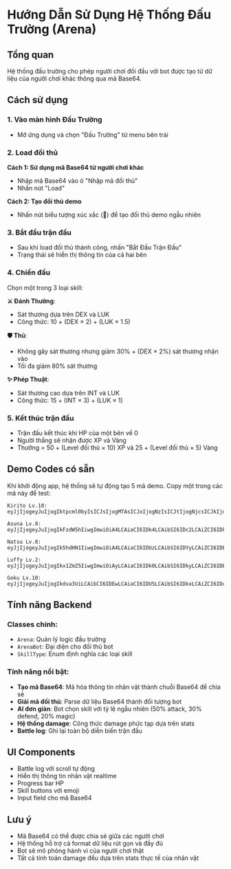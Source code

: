 # Hướng Dẫn Sử Dụng Hệ Thống Đấu Trường (Arena)

## Tổng quan
Hệ thống đấu trường cho phép người chơi đối đầu với bot được tạo từ dữ liệu của người chơi khác thông qua mã Base64.

## Cách sử dụng

### 1. Vào màn hình Đấu Trường
- Mở ứng dụng và chọn "Đấu Trường" từ menu bên trái

### 2. Load đối thủ
**Cách 1: Sử dụng mã Base64 từ người chơi khác**
- Nhập mã Base64 vào ô "Nhập mã đối thủ"
- Nhấn nút "Load"

**Cách 2: Tạo đối thủ demo**
- Nhấn nút biểu tượng xúc xắc (🎲) để tạo đối thủ demo ngẫu nhiên

### 3. Bắt đầu trận đấu
- Sau khi load đối thủ thành công, nhấn "Bắt Đầu Trận Đấu"
- Trạng thái sẽ hiển thị thông tin của cả hai bên

### 4. Chiến đấu
Chọn một trong 3 loại skill:

**⚔️ Đánh Thường**: 
- Sát thương dựa trên DEX và LUK
- Công thức: 10 + (DEX × 2) + (LUK × 1.5)

**🛡️ Thủ**: 
- Không gây sát thương nhưng giảm 30% + (DEX × 2%) sát thương nhận vào
- Tối đa giảm 80% sát thương

**✨ Phép Thuật**: 
- Sát thương cao dựa trên INT và LUK  
- Công thức: 15 + (INT × 3) + (LUK × 1)

### 5. Kết thúc trận đấu
- Trận đấu kết thúc khi HP của một bên về 0
- Người thắng sẽ nhận được XP và Vàng
- Thưởng = 50 + (Level đối thủ × 10) XP và 25 + (Level đối thủ × 5) Vàng

## Demo Codes có sẵn
Khi khởi động app, hệ thống sẽ tự động tạo 5 mã demo. Copy một trong các mã này để test:

```
Kirito Lv.10: eyJjIjogeyJuIjogIktpcml0byIsICJsIjogMTAsICJoIjogNzIsICJtIjogNjcsICJkIjogMTEsICJpIjogNywgImsiOiA5fX0=

Asuna Lv.8: eyJjIjogeyJuIjogIkFzdW5hIiwgImwiOiA4LCAiaCI6IDk4LCAibSI6IDc2LCAiZCI6IDksICJpIjogMTQsICJrIjogMn19

Natsu Lv.8: eyJjIjogeyJuIjogIk5hdHN1IiwgImwiOiA4LCAiaCI6IDUzLCAibSI6IDYyLCAiZCI6IDExLCAiaSI6IDEzLCAiayI6IDJ9fQ==

Luffy Lv.2: eyJjIjogeyJuIjogIkx1ZmZ5IiwgImwiOiAyLCAiaCI6IDk0LCAibSI6IDkyLCAiZCI6IDEwLCAiaSI6IDYsICJrIjogMTB9fQ==

Goku Lv.10: eyJjIjogeyJuIjogIkdva3UiLCAibCI6IDEwLCAiaCI6IDU5LCAibSI6IDkxLCAiZCI6IDcsICJpIjogMTUsICJrIjogMTJ9fQ==
```

## Tính năng Backend

### Classes chính:
- `Arena`: Quản lý logic đấu trường
- `ArenaBot`: Đại diện cho đối thủ bot
- `SkillType`: Enum định nghĩa các loại skill

### Tính năng nổi bật:
- **Tạo mã Base64**: Mã hóa thông tin nhân vật thành chuỗi Base64 để chia sẻ
- **Giải mã đối thủ**: Parse dữ liệu Base64 thành đối tượng bot
- **AI đơn giản**: Bot chọn skill với tỷ lệ ngẫu nhiên (50% attack, 30% defend, 20% magic)
- **Hệ thống damage**: Công thức damage phức tạp dựa trên stats
- **Battle log**: Ghi lại toàn bộ diễn biến trận đấu

## UI Components
- Battle log với scroll tự động
- Hiển thị thông tin nhân vật realtime  
- Progress bar HP
- Skill buttons với emoji
- Input field cho mã Base64

## Lưu ý
- Mã Base64 có thể được chia sẻ giữa các người chơi
- Hệ thống hỗ trợ cả format dữ liệu rút gọn và đầy đủ
- Bot sẽ mô phỏng hành vi của người chơi thật
- Tất cả tính toán damage đều dựa trên stats thực tế của nhân vật
